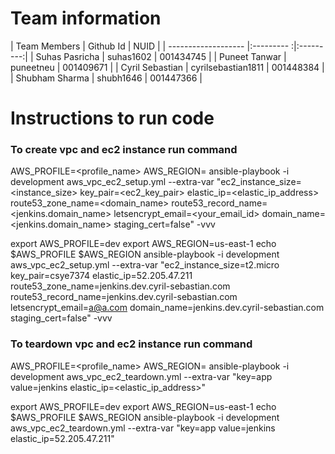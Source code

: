 # Team information

| Team Members        | Github Id            | NUID      |
| ------------------- |:---------           :|:---------:|
| Suhas Pasricha      | suhas1602            | 001434745 |
| Puneet Tanwar       | puneetneu            | 001409671 |
| Cyril Sebastian     | cyrilsebastian1811   | 001448384 |
| Shubham Sharma      | shubh1646            | 001447366 | 

# Instructions to run code

### To create vpc and ec2 instance run command 

AWS_PROFILE=<profile_name> AWS_REGION=<region> ansible-playbook -i development aws_vpc_ec2_setup.yml --extra-var "ec2_instance_size=<instance_size> key_pair=<ec2_key_pair> elastic_ip=<elastic_ip_address> route53_zone_name=<domain_name> route53_record_name=<jenkins.domain_name> letsencrypt_email=<your_email_id> domain_name=<jenkins.domain_name> staging_cert=false"  -vvv

<!-- Cyril -->
export AWS_PROFILE=dev
export AWS_REGION=us-east-1
echo $AWS_PROFILE $AWS_REGION
ansible-playbook -i development aws_vpc_ec2_setup.yml --extra-var "ec2_instance_size=t2.micro key_pair=csye7374 elastic_ip=52.205.47.211 route53_zone_name=jenkins.dev.cyril-sebastian.com route53_record_name=jenkins.dev.cyril-sebastian.com letsencrypt_email=a@a.com domain_name=jenkins.dev.cyril-sebastian.com staging_cert=false" -vvv

### To teardown vpc and ec2 instance run command

AWS_PROFILE=<profile_name> AWS_REGION=<region> ansible-playbook -i development aws_vpc_ec2_teardown.yml --extra-var "key=app value=jenkins elastic_ip=<elastic_ip_address>"

<!-- Cyril -->
export AWS_PROFILE=dev
export AWS_REGION=us-east-1
echo $AWS_PROFILE $AWS_REGION
ansible-playbook -i development aws_vpc_ec2_teardown.yml --extra-var "key=app value=jenkins elastic_ip=52.205.47.211"